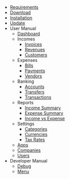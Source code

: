 * [Requirements](requirements)
* [Download](download)
* [Installation](installation)
* [Update](update)
* User Manual
	* [Dashboard](user-manual/dashboard)
	* Incomes
		* [Invoices](user-manual/incomes/invoices)
		* [Revenues](user-manual/incomes/revenues)
		* [Customers](user-manual/incomes/customers)
	* Expenses
		* [Bills](user-manual/expenses/bills)
		* [Payments](user-manual/expenses/payments)
		* [Vendors](user-manual/expenses/vendors)
	* Banking
		* [Accounts](user-manual/banking/accounts)
		* [Transfers](user-manual/banking/transfers)
		* [Transactions](user-manual/banking/transactions)
	* Reports
		* [Income Summary](user-manual/reports/income-summary)
		* [Expense Summary](user-manual/reports/expense-summary)
		* [Income vs Expense](user-manual/reports/income-vs-expense)
	* Settings
		* [Categories](user-manual/settings/categories)
		* [Currencies](user-manual/settings/currencies)
		* [Tax Rates](user-manual/settings/taxes)
	* [Apps](user-manual/apps)
	* [Companies](user-manual/companies)
	* [Users](user-manual/auth/users)
* Developer Manual
    * [Debug](developer-manual/debug)
    * [Menu](developer-manual/menu)